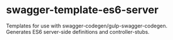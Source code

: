 # swagger-template-es6-server
Templates for use with swagger-codegen/gulp-swagger-codegen. Generates ES6 server-side definitions and controller-stubs.
